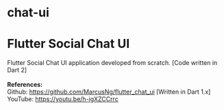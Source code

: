 # chat-ui
Flutter Social Chat UI
=======

Flutter Social Chat UI application developed from scratch. [Code written in Dart 2]
<br/><br/>
**References:**
<br/>
Github: https://github.com/MarcusNg/flutter_chat_ui [Written in Dart 1.x]
<br/>
YouTube: https://youtu.be/h-igXZCCrrc
